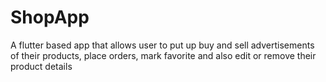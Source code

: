 # ShopApp
A flutter based app that allows user to put up buy and sell advertisements of their products, place orders, mark favorite and also edit or remove their product details 
